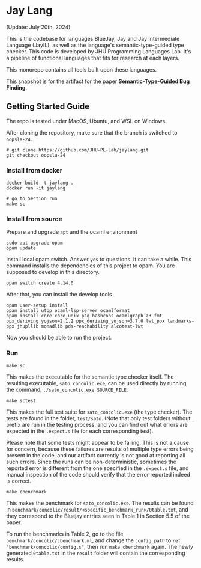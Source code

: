 Jay Lang
=====

(Update: July 20th, 2024)

This is the codebase for languages BlueJay, Jay and Jay Intermediate Language 
(JayIL), as well as the language's semantic-type-guided type checker. This code 
is developed by JHU Programming Languages Lab. It's a pipeline of functional 
languages that fits for research at each layers.

This monorepo contains all tools built upon these languages.

This snapshot is for the artifact for the paper **Semantic-Type-Guided Bug Finding**.

## Getting Started Guide

The repo is tested under MacOS, Ubuntu, and WSL on Windows.

After cloning the repository, make sure that the branch is switched to `oopsla-24`.

```
# git clone https://github.com/JHU-PL-Lab/jaylang.git
git checkout oopsla-24
```

### Install from docker

```
docker build -t jaylang .
docker run -it jaylang

# go to Section run
make sc

```

### Install from source

Prepare and upgrade `apt` and the ocaml environment
```
sudo apt upgrade opam
opam update
```

Install local opam switch. Answer `yes` to questions. It can take a while.
This command installs the dependencies of this project to opam. You are supposed 
to develop in this directory.


```
opam switch create 4.14.0
```

After that, you can install the develop tools
```
opam user-setup install
opam install utop ocaml-lsp-server ocamlformat
opam install core core_unix psq hashcons ocamlgraph z3 fmt ppx_deriving yojson=2.1.2 ppx_deriving_yojson=3.7.0 lwt_ppx landmarks-ppx jhupllib monadlib pds-reachability alcotest-lwt
```

Now you should be able to run the project.

### Run

```
make sc
```
This makes the executable for the semantic type checker itself. The resulting 
executable, `sato_concolic.exe`, can be used directly by running the command, 
`./sato_concolic.exe SOURCE_FILE`.

```
make sctest
```
This makes the full test suite for `sato_concolic.exe` (the type checker). The 
tests are found in the folder, `test/sato`. (Note that only test folders without 
`_` prefix are run in the testing process, and you can find out what errors are 
expected in the `.expect.s` file for each corresponding test).

Please note that some tests might appear to be failing. This is not a cause for
concern, because these failures are results of multiple type errors being present
in the code, and our artifact currently is not good at reporting all such errors. 
Since the runs can be non-deterministic, sometimes the reported error is different
from the one specified in the `.expect.s` file, and manual inspection of the code
should verify that the error reported indeed is correct.

```
make cbenchmark
```
This makes the benchmark for `sato_concolic.exe`. The results can be found in 
`benchmark/concolic/result/<specific_benchmark_run>/0table.txt`, and they correspond
to the Bluejay entries seen in Table 1 in Section 5.5 of the paper.

To run the benchmarks in Table 2, go to the file, `benchmark/concolic/cbenchmark.ml`, 
and change the `config_path` to `ref "benchmark/concolic/config.s"`, then run 
`make cbenchmark` again. The newly generated `0table.txt` in the `result` folder 
will contain the corresponding results.
